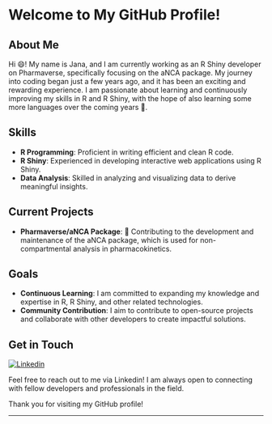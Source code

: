 # Welcome to My GitHub Profile! 

## About Me

Hi 😄! My name is Jana, and I am currently working as an R Shiny developer on Pharmaverse, specifically focusing on the aNCA package. My journey into coding began just a few years ago, and it has been an exciting and rewarding experience. I am passionate about learning and continuously improving my skills in R and R Shiny, with the hope of also learning some more languages over the coming years 🌱.

## Skills

- **R Programming**: Proficient in writing efficient and clean R code.
- **R Shiny**: Experienced in developing interactive web applications using R Shiny.
- **Data Analysis**: Skilled in analyzing and visualizing data to derive meaningful insights.

## Current Projects

- **Pharmaverse/aNCA Package**: 🔭 Contributing to the development and maintenance of the aNCA package, which is used for non-compartmental analysis in pharmacokinetics.

## Goals

- **Continuous Learning**: I am committed to expanding my knowledge and expertise in R, R Shiny, and other related technologies.
- **Community Contribution**: I aim to contribute to open-source projects and collaborate with other developers to create impactful solutions.

## Get in Touch
 [![Linkedin](https://img.shields.io/badge/LinkedIn-0077B5?style=for-the-badge&logo=linkedin&logoColor=white)](https://www.linkedin.com/in/jana-spinner-37ba971a3/)

Feel free to reach out to me via Linkedin! I am always open to connecting with fellow developers and professionals in the field.

Thank you for visiting my GitHub profile!

---
